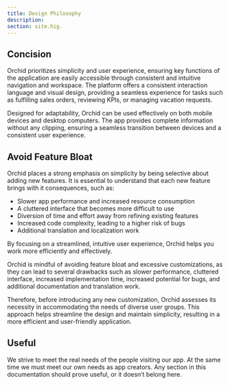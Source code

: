 ```yaml
---
title: Design Philosophy
description:
section: site.hig.
---
```


## Concision

Orchid prioritizes simplicity and user experience, ensuring key functions of the application are easily accessible through consistent and intuitive navigation and workspace. The platform offers a consistent interaction language and visual design, providing a seamless experience for tasks such as fulfilling sales orders, reviewing KPIs, or managing vacation requests.

Designed for adaptability, Orchid can be used effectively on both mobile devices and desktop computers. The app provides complete information without any clipping, ensuring a seamless transition between devices and a consistent user experience.

## Avoid Feature Bloat

Orchid places a strong emphasis on simplicity by being selective about adding new features. It is essential to understand that each new feature brings with it consequences, such as:

* Slower app performance and increased resource consumption
* A cluttered interface that becomes more difficult to use
* Diversion of time and effort away from refining existing features
* Increased code complexity, leading to a higher risk of bugs
* Additional translation and localization work

By focusing on a streamlined, intuitive user experience, Orchid helps you work more efficiently and effectively.

Orchid is mindful of avoiding feature bloat and excessive customizations, as they can lead to several drawbacks such as slower performance, cluttered interface, increased implementation time, increased potential for bugs, and additional documentation and translation work.

Therefore, before introducing any new customization, Orchid assesses its necessity in accommodating the needs of diverse user groups. This approach helps streamline the design and maintain simplicity, resulting in a more efficient and user-friendly application.

## Useful

We strive to meet the real needs of the people visiting our app. At the same time we must meet our own needs as app creators. Any section in this documentation should prove useful, or it doesn’t belong here.
